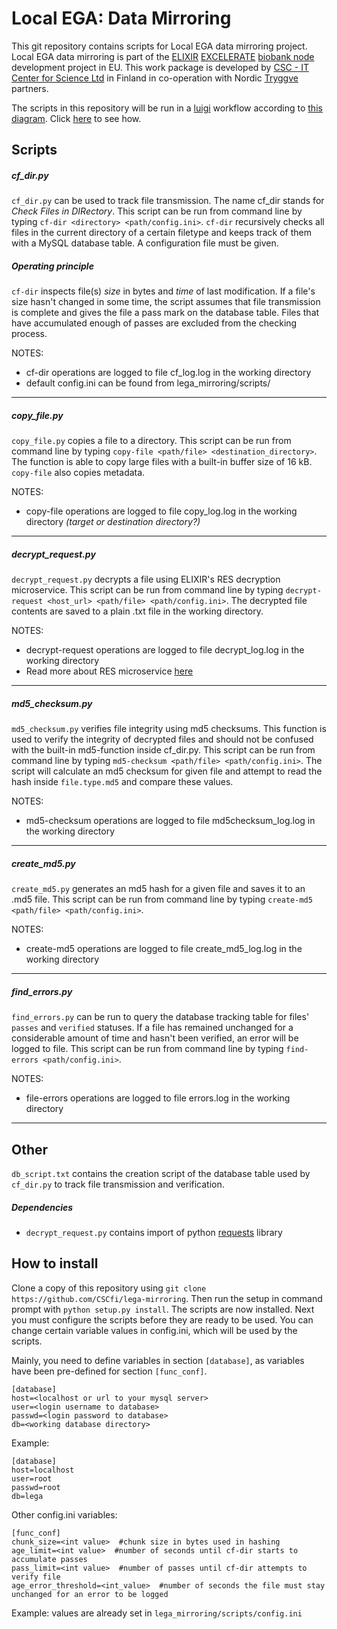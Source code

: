 # Local EGA: Data Mirroring
This git repository contains scripts for Local EGA data mirroring project. Local EGA data mirroring is part of the [ELIXIR](https://www.elixir-europe.org/about-us) [EXCELERATE](https://www.elixir-europe.org/excelerate) [biobank node](http://www.elixir-finland.org/) development project in EU. This work package is developed by [CSC - IT Center for Science Ltd](https://www.csc.fi/csc) in Finland in co-operation with Nordic [Tryggve](https://neic.no/tryggve/) partners.

The scripts in this repository will be run in a [luigi](https://github.com/spotify/luigi) workflow according to [this diagram](https://github.com/CSCfi/lega-mirroring/blob/master/lega_mirroring/workflows/workflow.png). Click [here](https://github.com/CSCfi/lega-mirroring/blob/master/lega_mirroring/workflows/README.md) to see how.

## Scripts
##### cf_dir.py
```cf_dir.py``` can be used to track file transmission. The name cf_dir stands for *Check Files in DIRectory*.
This script can be run from command line by typing ```cf-dir <directory> <path/config.ini>```. ```cf-dir``` recursively checks all files
in the current directory of a certain filetype and keeps track of them with a MySQL database table. A configuration file must be given.

##### Operating principle

```cf-dir``` inspects file(s) *size* in bytes and *time* of last modification. If a file's size hasn't changed in
some time, the script assumes that file transmission is complete and gives the file a pass mark on the database
table. Files that have accumulated enough of passes are excluded from the checking process.

NOTES:
* cf-dir operations are logged to file cf_log.log in the working directory
* default config.ini can be found from lega_mirroring/scripts/
- - - -
##### copy_file.py
```copy_file.py``` copies a file to a directory. This script can be run from command line by typing ```copy-file <path/file> <destination_directory>```. The function is able to copy large files with a built-in buffer size of 16 kB. ```copy-file```
also copies metadata.

NOTES:
* copy-file operations are logged to file copy_log.log in the working directory *(target or destination directory?)*
- - - -
##### decrypt_request.py
```decrypt_request.py``` decrypts a file using ELIXIR's RES decryption microservice. This script can be run from command line
by typing ```decrypt-request <host_url> <path/file> <path/config.ini>```. The decrypted file contents are saved to a plain .txt file in the working directory.

NOTES:
* decrypt-request operations are logged to file decrypt_log.log in the working directory
* Read more about RES microservice [here](https://github.com/elixir-europe/ega-data-api-v3-res_mvc)
- - - -
##### md5_checksum.py
```md5_checksum.py``` verifies file integrity using md5 checksums. This function is used to verify the integrity of decrypted
files and should not be confused with the built-in md5-function inside cf_dir.py. This script can be run from command line by
typing ```md5-checksum <path/file> <path/config.ini>```. The script will calculate an md5 checksum for given file and attempt to read the hash inside ```file.type.md5``` and compare these values.

NOTES:
* md5-checksum operations are logged to file md5checksum_log.log in the working directory
- - - -
##### create_md5.py
```create_md5.py``` generates an md5 hash for a given file and saves it to an .md5 file. This script can be run from command line
by typing ```create-md5 <path/file> <path/config.ini>```.

NOTES:
* create-md5 operations are logged to file create_md5_log.log in the working directory
- - - -
##### find_errors.py
```find_errors.py``` can be run to query the database tracking table for files' ```passes``` and ```verified``` statuses. If
a file has remained unchanged for a considerable amount of time and hasn't been verified, an error will be logged to file. This
script can be run from command line by typing ```find-errors <path/config.ini>```.

NOTES:
* file-errors operations are logged to file errors.log in the working directory
- - - -
## Other

```db_script.txt``` contains the creation script of the database table used by ```cf_dir.py``` to track file transmission and verification.

##### Dependencies
* ```decrypt_request.py``` contains import of python [requests](https://github.com/requests/requests) library

## How to install
Clone a copy of this repository using ```git clone https://github.com/CSCfi/lega-mirroring```. Then run the setup in command prompt
with ```python setup.py install```. The scripts are now installed. Next you must configure the scripts before they are ready to be used.
You can change certain variable values in config.ini, which will be used by the scripts.

Mainly, you need to define variables in section ```[database]```, as variables have been pre-defined for section ```[func_conf]```.
```
[database]
host=<localhost or url to your mysql server>
user=<login username to database>
passwd=<login password to database>
db=<working database directory>
```
Example:
```
[database]
host=localhost
user=root
passwd=root
db=lega
```
Other config.ini variables:
```
[func_conf]
chunk_size=<int value>  #chunk size in bytes used in hashing
age_limit=<int value>  #number of seconds until cf-dir starts to accumulate passes
pass_limit=<int value>  #number of passes until cf-dir attempts to verify file
age_error_threshold=<int_value>  #number of seconds the file must stay unchanged for an error to be logged
```
Example: values are already set in ```lega_mirroring/scripts/config.ini```
